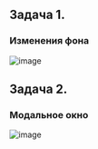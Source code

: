 ## Задача 1.   
### Изменения фона  
![image](https://user-images.githubusercontent.com/113675674/221540626-724e0e00-f794-430d-a636-2ed497f8170c.png)  

## Задача 2.   
### Модальное окно  

![image](https://user-images.githubusercontent.com/113675674/221542554-2498b9a6-b576-4890-9e3c-4bda4bc52117.png)  

